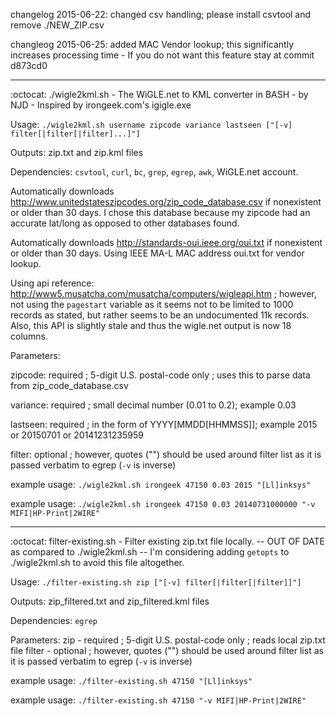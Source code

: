 changelog 2015-06-22: changed csv handling; please install csvtool and remove ./NEW_ZIP.csv

changleog 2015-06-25: added MAC Vendor lookup; this significantly increases processing time - If you do not want this feature stay at commit d873cd0

---

:octocat: ./wigle2kml.sh - The WiGLE.net to KML converter in BASH - by NJD - Inspired by irongeek.com's igigle.exe

Usage: `./wigle2kml.sh username zipcode variance lastseen ["[-v] filter[|filter[|filter]...]"]`

Outputs: zip.txt and zip.kml files

Dependencies: `csvtool`, `curl`, `bc`, `grep`, `egrep`, `awk`, WiGLE.net account.

Automatically downloads http://www.unitedstateszipcodes.org/zip_code_database.csv if nonexistent or older than 30 days.  I chose this database because my zipcode had an accurate lat/long as opposed to other databases found.

Automatically downloads http://standards-oui.ieee.org/oui.txt if nonexistent or older than 30 days.  Using IEEE MA-L MAC address oui.txt for vendor lookup.

Using api reference: http://www5.musatcha.com/musatcha/computers/wigleapi.htm ; however, not using the `pagestart` variable as it seems not to be limited to 1000 records as stated, but rather seems to be an undocumented 11k records.  Also, this API is slightly stale and thus the wigle.net output is now 18 columns.

Parameters:

zipcode: required ; 5-digit U.S. postal-code only ; uses this to parse data from zip_code_database.csv

variance: required ; small decimal number (0.01 to 0.2); example 0.03

lastseen: required ; in the form of YYYY[MMDD[HHMMSS]]; example 2015 or 20150701 or 20141231235959

filter: optional ; however, quotes ("") should be used around filter list as it is passed verbatim to egrep (`-v` is inverse)

example usage: `./wigle2kml.sh irongeek 47150 0.03 2015 "[Ll]inksys"`

example usage: `./wigle2kml.sh irongeek 47150 0.03 20140731000000 "-v MIFI|HP-Print|2WIRE"`


---


:octocat: filter-existing.sh - Filter existing zip.txt file locally. -- OUT OF DATE as compared to ./wigle2kml.sh -- I'm considering adding `getopts` to ./wigle2kml.sh to avoid this file altogether.

Usage: `./filter-existing.sh zip ["[-v] filter[|filter[|filter]]"]`

Outputs: zip_filtered.txt and zip_filtered.kml files

Dependencies: `egrep`

Parameters:
zip - required ; 5-digit U.S. postal-code only ; reads local zip.txt file
filter - optional ; however, quotes ("") should be used around filter list as it is passed verbatim to egrep (`-v` is inverse)

example usage: `./filter-existing.sh 47150 "[Ll]inksys"`

example usage: `./filter-existing.sh 47150 "-v MIFI|HP-Print|2WIRE"`
